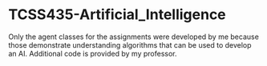 # TCSS435-Artificial_Intelligence
Only the agent classes for the assignments were developed by me because those demonstrate understanding algorithms that can be used to develop an AI. Additional code is provided by my professor. 
